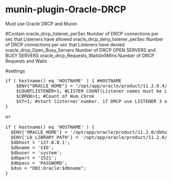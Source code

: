 # munin-plugin-Oracle-DRCP
Must use Oracle DRCP and Munin

#Contain
oracle_drcp_listener_perSec       Number of DRCP connections per sec that Listeners have allowed
oracle_drcp_deny_listener_perSec  Number of DRCP connections per sec that Listeners have denied
oracle_drcp_Open_Busy_Servers     Number of DRCP OPEN SERVERS and BUSY SERVERS
oracle_drcp_Requests_WaitsIn5Mins Number of DRCP Requests and Waits

#settings
<pre>
if ( hostname() eq 'HOSTNAME' ) { #HOSTNAME
	$ENV{"ORACLE_HOME"} = "/opt/app/oracle/product/11.2.0.4/dbhome_1"; #ORACLE_HOME
	$COUNTLISTENER=1; #LISTER COUNT(Listener names must be LISTENER and LISTENER2 and so on)
	$CBROK=1; #Count of Num_Cbrok
	$ST=1; #start listerner number. if DRCP use LISTENER 3 and 4 and 5,$ST=3 
}

or

if ( hostname() eq 'HOSTNAME' ) {
  $ENV{'ORACLE_HOME'} = '/opt/app/oracle/product/11.2.0/dbhome_1';
  $ENV{'LD_LIBRARY_PATH'} = '/opt/app/oracle/product/11.2.0/dbhome_1/lib';
  $dbhost = '127.0.0.1';
  $dbname = 'SID';
  $dbuser = 'system';
  $dbport = '1521';
  $dbpass = 'PASSWORD';
  $dsn = "DBI:Oracle:$dbname";
}
</pre>
